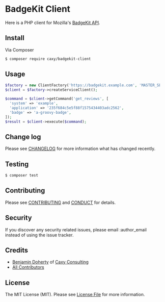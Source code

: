 # BadgeKit Client

Here is a PHP client for Mozilla's [BadgeKit API][badgekit-api].

## Install

Via Composer

``` bash
$ composer require caxy/badgekit-client
```
## Usage

``` php
$factory = new ClientFactory('https://badgekit.example.com', 'MASTER_SECRET_FROM_BADGEKIT');
$client = $factory->createServiceClient();

$command = $client->getCommand('get_reviews', [
  'system' => 'example',
  'application' => '235f684c5e5f88f1575434403adc2562',
  'badge' => 'a-groovy-badge',
]);
$result = $client->execute($command);
```

## Change log

Please see [CHANGELOG](CHANGELOG.md) for more information what has changed recently.

## Testing

``` bash
$ composer test
```

## Contributing

Please see [CONTRIBUTING](CONTRIBUTING.md) and [CONDUCT](CONDUCT.md) for details.

## Security

If you discover any security related issues, please email :author_email instead of using the issue tracker.

## Credits

- [Benjamin Doherty][link-author] of [Caxy Consulting][link-organization]
- [All Contributors][link-contributors]

## License

The MIT License (MIT). Please see [License File](LICENSE.md) for more information.

[badgekit-api]: https://github.com/mozilla/badgekit-api

[ico-version]: https://img.shields.io/packagist/v/caxy/badgekit-client.svg?style=flat-square
[ico-license]: https://img.shields.io/badge/license-MIT-brightgreen.svg?style=flat-square
[ico-travis]: https://img.shields.io/travis/caxy/badgekit-client/master.svg?style=flat-square
[ico-scrutinizer]: https://img.shields.io/scrutinizer/coverage/g/caxy/badgekit-client.svg?style=flat-square
[ico-code-quality]: https://img.shields.io/scrutinizer/g/caxy/badgekit-client.svg?style=flat-square
[ico-downloads]: https://img.shields.io/packagist/dt/caxy/badgekit-client.svg?style=flat-square

[link-packagist]: https://packagist.org/packages/caxy/badgekit-client
[link-downloads]: https://packagist.org/packages/caxy/badgekit-client
[link-author]: https://github.com/bangpound
[link-organization]: https://github.com/caxy
[link-contributors]: ../../contributors
